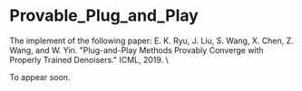 # Provable_Plug_and_Play
The implement of the following paper:
E. K. Ryu, J. Liu, S. Wang, X. Chen, Z. Wang, and W. Yin. "Plug-and-Play Methods Provably Converge with Properly Trained Denoisers." ICML, 2019. \\

To appear soon.
